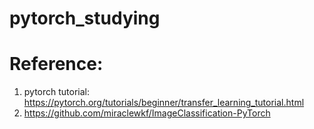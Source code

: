 # pytorch_studying


# Reference:
1. pytorch tutorial: https://pytorch.org/tutorials/beginner/transfer_learning_tutorial.html
2. https://github.com/miraclewkf/ImageClassification-PyTorch
